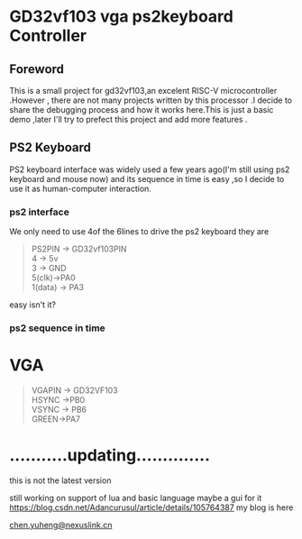 # GD32vf103 vga ps2keyboard Controller
## Foreword
   This is a small project for gd32vf103,an excelent RISC-V microcontroller .However , there are not many projects written by this processor .I decide to share the debugging process and how it works here.This is just a basic demo ,later I'll try to prefect this project and add more features .

## PS2 Keyboard
  PS2 keyboard interface was widely used a few years ago(I'm still using ps2 keyboard and mouse now) and its sequence in time is easy ,so I decide to use it as human-computer interaction.
  ### ps2 interface 
  We only need to use 4of the 6lines to drive the ps2 keyboard they are 
>PS2PIN -> GD32vf103PIN   
4    ->  5v    
3 -> GND   
5(clk)->PA0   
1(data) -> PA3

easy isn't it?

### ps2 sequence in time 
  
# VGA

>VGAPIN -> GD32VF103   
HSYNC ->PB0   
VSYNC -> PB6   
GREEN->PA7
   


# ...........updating..............
this is not the latest version

still working on  support of lua and basic language  maybe a gui for it 
https://blog.csdn.net/Adancurusul/article/details/105764387
my blog is here

chen.yuheng@nexuslink.cn


